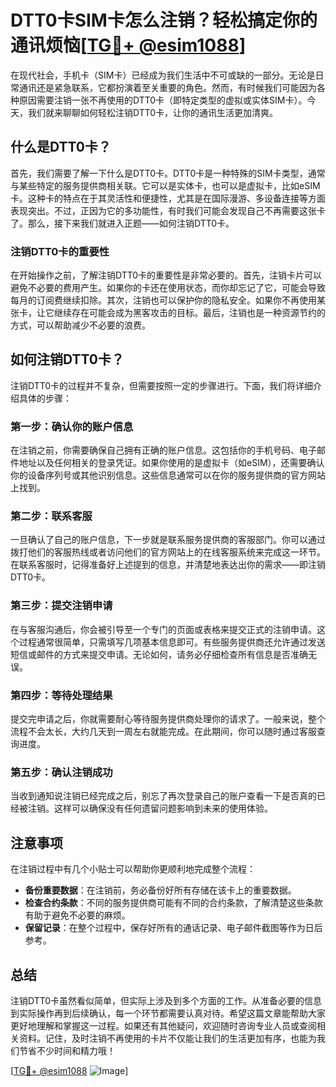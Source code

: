 # DTT0卡SIM卡怎么注销？轻松搞定你的通讯烦恼[[TG💪+ @esim1088](https://t.me/s/esim1088)]

在现代社会，手机卡（SIM卡）已经成为我们生活中不可或缺的一部分。无论是日常通讯还是紧急联系，它都扮演着至关重要的角色。然而，有时候我们可能因为各种原因需要注销一张不再使用的DTT0卡（即特定类型的虚拟或实体SIM卡）。今天，我们就来聊聊如何轻松注销DTT0卡，让你的通讯生活更加清爽。

## 什么是DTT0卡？

首先，我们需要了解一下什么是DTT0卡。DTT0卡是一种特殊的SIM卡类型，通常与某些特定的服务提供商相关联。它可以是实体卡，也可以是虚拟卡，比如eSIM卡。这种卡的特点在于其灵活性和便捷性，尤其是在国际漫游、多设备连接等方面表现突出。不过，正因为它的多功能性，有时我们可能会发现自己不再需要这张卡了。那么，接下来我们就进入正题——如何注销DTT0卡。

### 注销DTT0卡的重要性

在开始操作之前，了解注销DTT0卡的重要性是非常必要的。首先，注销卡片可以避免不必要的费用产生。如果你的卡还在使用状态，而你却忘记了它，可能会导致每月的订阅费继续扣除。其次，注销也可以保护你的隐私安全。如果你不再使用某张卡，让它继续存在可能会成为黑客攻击的目标。最后，注销也是一种资源节约的方式，可以帮助减少不必要的浪费。

## 如何注销DTT0卡？

注销DTT0卡的过程并不复杂，但需要按照一定的步骤进行。下面，我们将详细介绍具体的步骤：

### 第一步：确认你的账户信息

在注销之前，你需要确保自己拥有正确的账户信息。这包括你的手机号码、电子邮件地址以及任何相关的登录凭证。如果你使用的是虚拟卡（如eSIM），还需要确认你的设备序列号或其他识别信息。这些信息通常可以在你的服务提供商的官方网站上找到。

### 第二步：联系客服

一旦确认了自己的账户信息，下一步就是联系服务提供商的客服部门。你可以通过拨打他们的客服热线或者访问他们的官方网站上的在线客服系统来完成这一环节。在联系客服时，记得准备好上述提到的信息，并清楚地表达出你的需求——即注销DTT0卡。

### 第三步：提交注销申请

在与客服沟通后，你会被引导至一个专门的页面或表格来提交正式的注销申请。这个过程通常很简单，只需填写几项基本信息即可。有些服务提供商还允许通过发送短信或邮件的方式来提交申请。无论如何，请务必仔细检查所有信息是否准确无误。

### 第四步：等待处理结果

提交完申请之后，你就需要耐心等待服务提供商处理你的请求了。一般来说，整个流程不会太长，大约几天到一周左右就能完成。在此期间，你可以随时通过客服查询进度。

### 第五步：确认注销成功

当收到通知说注销已经完成之后，别忘了再次登录自己的账户查看一下是否真的已经被注销。这样可以确保没有任何遗留问题影响到未来的使用体验。

## 注意事项

在注销过程中有几个小贴士可以帮助你更顺利地完成整个流程：

- **备份重要数据**：在注销前，务必备份好所有存储在该卡上的重要数据。
- **检查合约条款**：不同的服务提供商可能有不同的合约条款，了解清楚这些条款有助于避免不必要的麻烦。
- **保留记录**：在整个过程中，保存好所有的通话记录、电子邮件截图等作为日后参考。

## 总结

注销DTT0卡虽然看似简单，但实际上涉及到多个方面的工作。从准备必要的信息到实际操作再到后续确认，每一个环节都需要认真对待。希望这篇文章能帮助大家更好地理解和掌握这一过程。如果还有其他疑问，欢迎随时咨询专业人员或查阅相关资料。记住，及时注销不再使用的卡片不仅能让我们的生活更加有序，也能为我们节省不少时间和精力哦！

[[TG💪+ @esim1088](https://t.me/s/esim1088) ![Image](https://i.postimg.cc/4NQfJmqS/Snipaste-2025-05-13-00-14-12.png)]